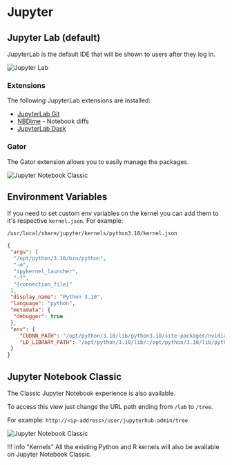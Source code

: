 # Jupyter

## Jupyter Lab (default)

JupyterLab is the default IDE that will be shown to users after they log in.

![Jupyter Lab](/assets/images/ami/jupyterhub/jupyter-lab.jpg)

### Extensions

The following JupyterLab extensions are installed:

- [JupyterLab Git](https://github.com/jupyterlab/jupyterlab-git)
- [NBDime](https://nbdime.readthedocs.io/en/latest/index.html) - Notebook diffs
- [JupyterLab Dask](https://github.com/dask/dask-labextension)

### Gator

The Gator extension allows you to easily manage the packages.

![Jupyter Notebook Classic](/assets/images/ami/jupyterhub/jupyter-gator.jpg)

## Environment Variables

If you need to set custom env variables on the kernel you can add them to it's
respective `kernel.json`. For example:

`/usr/local/share/jupyter/kernels/python3.10/kernel.json`

```json
{
 "argv": [
  "/opt/python/3.10/bin/python",
  "-m",
  "ipykernel_launcher",
  "-f",
  "{connection_file}"
 ],
 "display_name": "Python 3.10",
 "language": "python",
 "metadata": {
  "debugger": true
 },
 "env": {
    "CUDNN_PATH": "/opt/python/3.10/lib/python3.10/site-packages/nvidia/cudnn/lib",
    "LD_LIBRARY_PATH": "/opt/python/3.10/lib/:/opt/python/3.10/lib/python3.10/site-packages/nvidia/cudnn/lib/"
 }
}
```

## Jupyter Notebook Classic

The Classic Jupyter Notebook experience is also available.

To access this view just change the URL path ending from `/lab` to `/tree`.

For example: `http://<ip-address>/user/jupyterhub-admin/tree`

![Jupyter Notebook Classic](/assets/images/ami/jupyterhub/jupyter-notebook-classic.jpg)

!!! info "Kernels"
    All the existing Python and R kernels will also be available on Jupyter Notebook Classic.
